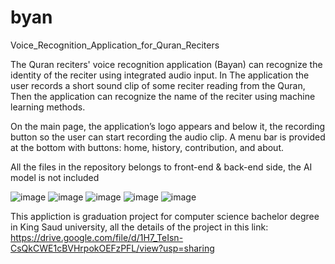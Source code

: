 # byan
Voice_Recognition_Application_for_Quran_Reciters

The Quran reciters' voice recognition application (Bayan) can recognize the identity of
the reciter using integrated audio input. In The application the user records a short sound
clip of some reciter reading from the Quran, Then the application can recognize the name
of the reciter using machine learning methods.

On the main page, the application’s logo appears and below it, the recording
button so the user can start recording the audio clip. A menu bar is provided at the bottom
with buttons: home, history, contribution, and about.

All the files in the repository belongs to front-end & back-end side, the AI model is not included

![image](https://user-images.githubusercontent.com/86621965/175800543-562107f1-aca2-4079-b112-06f68662d4ac.png)
![image](https://user-images.githubusercontent.com/86621965/175800568-8e960d00-fe82-4725-ad07-db02d238d703.png)
![image](https://user-images.githubusercontent.com/86621965/175800589-dcb17ff0-a8a6-46f8-8596-b6f8bdef6315.png)
![image](https://user-images.githubusercontent.com/86621965/175800598-e9570eb7-262d-45c1-8cec-75fb97083c7a.png)
![image](https://user-images.githubusercontent.com/86621965/175800603-770ec3fe-f44f-4630-ab9e-29d0e9a9088d.png)

This appliction is graduation project for computer science bachelor degree in King Saud university, all the details of the project in this link:
https://drive.google.com/file/d/1H7_TeIsn-CsQkCWE1cBVHrpokOEFzPFL/view?usp=sharing

